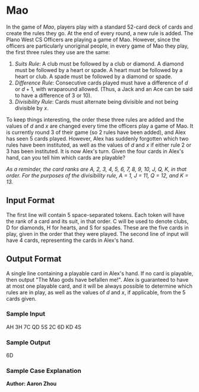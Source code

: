 # Mao

In the game of *Mao*, players play with a standard 52-card deck of cards and
create the rules they go. At the end of every
round, a new rule is added. The Plano West CS Officers are playing a game of 
Mao. However, since the officers are particularly unoriginal people, in 
every game of Mao they play, the first three rules they use are the same:

1. *Suits Rule*: A club must be followed by a club or diamond. A diamond
must be followed by a heart or spade. A heart must be followed by a heart
or club. A spade must be followed by a diamond or spade.
2. *Difference Rule*: Consecutive cards played must have a difference of $d$ or $d + 1$, with wraparound allowed. (Thus, a Jack and an Ace can be said to
have a difference of 3 or 10). 
3. *Divisibility Rule*: Cards must alternate being divisible and not being
divisible by $x$. 

To keep things interesting, the order these three rules are added and the
values of $d$ and $x$ are changed every time the officers play a game of 
Mao. It is currently round 3 of their game (so 2 rules have been added), and
Alex has seen 5 cards played. However, Alex has suddenly forgotten which two
rules have been instituted, as well as the values of $d$ and $x$ if either
rule 2 or 3 has been instituted. It is now Alex's turn.
Given the four cards in Alex's hand, can you tell him which cards are 
playable?

*As a reminder, the card ranks are A, 2, 3, 4, 5, 6, 7, 8, 9, 10, J, Q, K, 
in that order. For the purposes of the divisibility rule, A = 1, J = 11, Q = 
12, and K = 13.*

## Input Format

The first line will contain 5 space-separated tokens. Each token will have
the rank of a card and its suit, in that order. C will be used to denote 
clubs, D for diamonds, H for hearts, and S for spades. These are the five
cards in play, given in the order that they were played. The second line of 
input will have 4 cards, representing the cards in Alex's hand. 

## Output Format

A single line containing a playable card in Alex's hand. If no card is
playable, then output "The Mao gods have befallen me!". Alex is guaranteed to
have at most one playable card, and it will be always possible to determine
which rules are in play, as well as the values of $d$ and $x$, if 
applicable, from the 5 cards given. 

### Sample Input

AH 3H 7C QD 5S
2C 6D KD 4S

### Sample Output

6D

### Sample Case Explanation

**Author: Aaron Zhou**
